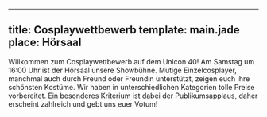 ---
title: Cosplaywettbewerb
template: main.jade
place: Hörsaal
----

Willkommen zum Cosplaywettbewerb auf dem Unicon 40! Am Samstag um 16:00 Uhr ist der Hörsaal unsere Showbühne. Mutige Einzelcosplayer, manchmal auch durch Freund oder Freundin unterstützt, zeigen euch ihre schönsten Kostüme. Wir haben in unterschiedlichen Kategorien tolle Preise vorbereitet. Ein besonderes Kriterium ist dabei der Publikumsapplaus, daher erscheint zahlreich und gebt uns euer Votum! 
